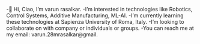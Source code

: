 -👋 Hi, Ciao, I’m varun rasalkar.
-I’m interested in technologies like Robotics, Control Systems, Additive Manufacturing, ML-AI.
-I’m currently learning these technologies at Sapienza University of Roma, Italy.
-I’m looking to collaborate on with company or individuals or groups.
-You can reach me at my email: varun.28mrasalkar@gmail.

<!---
varunrasalkar/varunrasalkar is a ✨ special ✨ repository because its `README.md` (this file) appears on your GitHub profile.
You can click the Preview link to take a look at your changes.
--->
